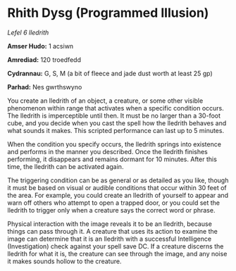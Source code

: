 # Rhith Dysg (Programmed Illusion)

*Lefel 6 lledrith*

**Amser Hudo:** 1 acsiwn

**Amrediad:** 120 troedfedd

**Cydrannau:** G, S, M (a bit of fleece and jade dust worth at least 25 gp)

**Parhad:** Nes gwrthswyno

You create an lledrith of an object, a creature, or some other visible phenomenon within range that activates when a specific condition occurs. The lledrith is imperceptible until then. It must be no larger than a 30-foot cube, and you decide when you cast the spell how the lledrith behaves and what sounds it makes. This scripted performance can last up to 5 minutes.

When the condition you specify occurs, the lledrith springs into existence and performs in the manner you described. Once the lledrith finishes performing, it disappears and remains dormant for 10 minutes. After this time, the lledrith can be activated again.

The triggering condition can be as general or as detailed as you like, though it must be based on visual or audible conditions that occur within 30 feet of the area. For example, you could create an lledrith of yourself to appear and warn off others who attempt to open a trapped door, or you could set the lledrith to trigger only when a creature says the correct word or phrase.

Physical interaction with the image reveals it to be an lledrith, because things can pass through it. A creature that uses its action to examine the image can determine that it is an lledrith with a successful Intelligence (Investigation) check against your spell save DC. If a creature discerns the lledrith for what it is, the creature can see through the image, and any noise it makes sounds hollow to the creature.